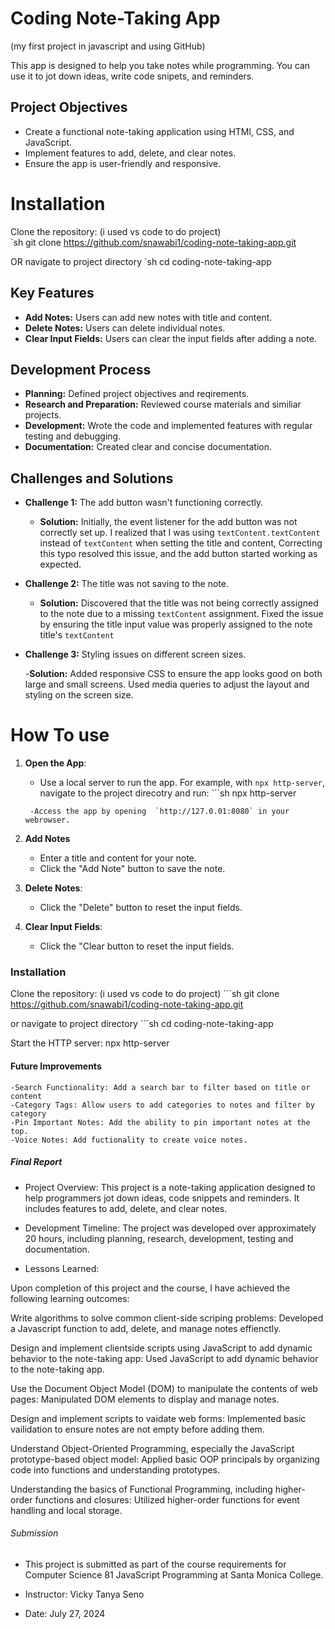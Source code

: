 # Coding Note-Taking App

(my first project in javascript and using GitHub)

This app is designed to help you take notes while programming. 
You can use it to jot down ideas, write code snipets, and reminders.

## Project Objectives

- Create a functional note-taking application using HTMl, CSS, and JavaScript.
- Implement features to add, delete, and clear notes.
- Ensure the app is user-friendly and responsive.

# Installation
Clone the repository: (i used vs code to do project)  
  `sh git clone https://github.com/snawabi1/coding-note-taking-app.git

OR navigate to project directory 
  `sh cd coding-note-taking-app
## Key Features

- **Add Notes:** Users can add new notes with title and content.
- **Delete Notes:** Users can delete individual notes.
- **Clear Input Fields:** Users can clear the input fields
  after adding a note.

## Development Process

- **Planning:** Defined project objectives and reqirements.
- **Research and Preparation:** Reviewed course materials and similiar projects.
- **Development:** Wrote the code and implemented features with regular testing and debugging.
- **Documentation:** Created clear and concise documentation.

## Challenges and Solutions

- **Challenge 1:** The add button wasn't functioning correctly.

  - **Solution:** Initially, the event listener for the add
    button was not correctly set up. I realized that I was
    using `textContent.textContent` instead of `textContent`
    when setting the title and content, Correcting this typo
    resolved this issue, and the add button started working as
    expected.

- **Challenge 2:** The title was not saving to the note.

  - **Solution:** Discovered that the title was not being correctly assigned to the note due to a missing `textContent` assignment. Fixed the issue by ensuring the title input value was properly assigned to the note title's `textContent`

- **Challenge 3:** Styling issues on different screen sizes.

  -**Solution:** Added responsive CSS to ensure the app looks good on both large and small screens. Used media queries to adjust the layout and styling on the screen size.

# How To use

1. **Open the App**:

   - Use a local server to run the app. For example, with `npx http-server`, navigate to the project direcotry and run: ```sh
     npx http-server

   ```
    -Access the app by opening  `http://127.0.01:8080` in your webrowser.

   ```

2. **Add Notes**

   - Enter a title and content for your note.
   - Click the "Add Note" button to save the note.

3. **Delete Notes**:

   - Click the "Delete" button to reset the input fields.

4. **Clear Input Fields**:
   - Click the "Clear button to reset the input fields.

### Installation

Clone the repository: (i used vs code to do project) ```sh git clone https://github.com/snawabi1/coding-note-taking-app.git

or navigate to project directory ```sh cd coding-note-taking-app

Start the HTTP server:
npx http-server

#### Future Improvements

    -Search Functionality: Add a search bar to filter based on title or content
    -Category Tags: Allow users to add categories to notes and filter by category
    -Pin Important Notes: Add the ability to pin important notes at the top.
    -Voice Notes: Add fuctionality to create voice notes.

##### Final Report

- Project Overview: This project is a note-taking application designed to help programmers jot down ideas, code snippets and reminders. It includes features to add, delete, and clear notes.

- Development Timeline: The project was developed over approximately 20 hours, including planning, research, development, testing and documentation.

- Lessons Learned:

Upon completion of this project and the course, I have achieved the following learning outcomes:

Write algorithms to solve common client-side scriping problems: Developed a Javascript function to add, delete, and manage notes effienctly.

Design and implement clientside scripts using JavaScript to add dynamic behavior to the note-taking app: Used JavaScript to add dynamic behavior to the note-taking app.

Use the Document Object Model (DOM) to manipulate the contents of web pages: Manipulated DOM elements to display and manage notes.

Design and implement scripts to vaidate web forms: Implemented basic vailidation to ensure notes are not empty before adding them.

Understand Object-Oriented Programming, especially the JavaScript prototype-based object model: Applied basic OOP principals by organizing code into functions and understanding prototypes.

Understanding the basics of Functional Programming, including higher-order functions and closures: Utilized higher-order functions for event handling and local storage.

###### Submission

- This project is submitted as part of the course requirements for Computer Science 81 JavaScript Programming at Santa Monica College.

- Instructor: Vicky Tanya Seno

- Date: July 27, 2024
